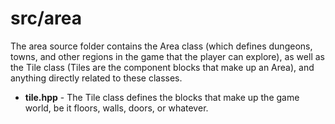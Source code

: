 # src/area

The area source folder contains the Area class (which defines dungeons, towns, and other regions in the game that the player can explore), as well as the Tile
class (Tiles are the component blocks that make up an Area), and anything directly related to these classes.

* **tile.hpp** - The Tile class defines the blocks that make up the game world, be it floors, walls, doors, or whatever.
